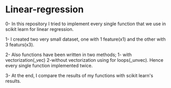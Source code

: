 # Linear-regression
0- In this repository I tried to implement every single function that we use in scikit learn for linear regression.

1- I created two very small dataset, one with 1 feature(x1) and the other with 3 featurs(x3).

2- Also functions have been written in two methods; 1- with vectorization(_vec) 2-without vectorization using for loops(_unvec).  Hence every single function implemented twice.


3- At the end, I compare the results of my functions with scikit learn's results. 
